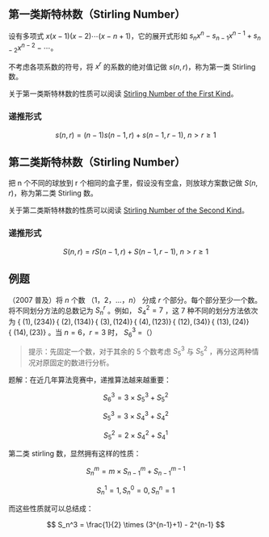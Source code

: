 ## 第一类斯特林数（Stirling Number）

设有多项式 $x(x-1)(x-2) \cdots (x-n+1)$，它的展开式形如 $s_nx^n - s_{n-1}x^{n-1}+s_{n-2}x^{n-2}-\cdots$。

不考虑各项系数的符号，将 $x^r$ 的系数的绝对值记做 $s(n, r)$，称为第一类 Stirling 数。

关于第一类斯特林数的性质可以阅读 [Stirling Number of the First Kind](http://mathworld.wolfram.com/StirlingNumberoftheFirstKind.html)。

### 递推形式

$$
s(n,r) = (n-1)s(n-1,r)+s(n-1,r-1),\ n > r \geq 1
$$

## 第二类斯特林数（Stirling Number）

把 n 个不同的球放到 r 个相同的盒子里，假设没有空盒，则放球方案数记做 $S(n, r)$，称为第二类 Stirling 数。

关于第二类斯特林数的性质可以阅读 [Stirling Number of the Second Kind](http://mathworld.wolfram.com/StirlingNumberoftheSecondKind.html)。

### 递推形式

$$
S(n,r) = r S(n-1,r) + S(n-1,r-1),\ n > r \geq 1
$$

## 例题

（2007 普及）将 $n$ 个数 $（1，2，…，n）$ 分成 $r$ 个部分。每个部分至少一个数。将不同划分方法的总数记为 $S_n^r$ 。例如， $S_4^2=7$ ，这 7 种不同的划分方法依次为 $\{\ (1) , (234) \}\,\{\ (2) ,  (134) \}\,\{\ (3) , (124) \}\,\{\ (4) , (123) \}\,\{\ (12) , (34) \}\,\{\ (13) , (24) \}\,\{\ (14) , (23) \}$ 。当 $n=6，r=3$ 时， $S_6^3$ =（）

> 提示：先固定一个数，对于其余的 5 个数考虑 $S_5^3$ 与 $S_5^2$ ，再分这两种情况对原固定的数进行分析。

题解：在近几年算法竞赛中，递推算法越来越重要：

$$
S_6^3=3 \times S_5^3 + S_5^2
$$

$$
S_5^3=3 \times S_4^3 + S_4^2
$$

$$
S_5^2=2 \times S_4^2 + S_4^1
$$

第二类 stirling 数，显然拥有这样的性质：

$$
S_n^m = m \times S_{n-1}^{m} + S_{n-1}^{m-1}
$$

$$
S_n^1 = 1,S_n^0 = 0,S_n^n = 1
$$

而这些性质就可以总结成：

$$
S_n^3 = \frac{1}{2} \times (3^{n-1}+1) - 2^{n-1}
$$

